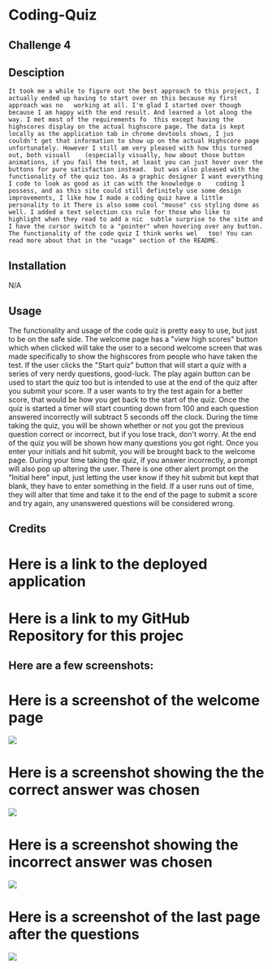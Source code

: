 # Coding-Quiz
## Challenge 4


## Desciption 
    It took me a while to figure out the best approach to this project, I actually ended up having to start over on this because my first approach was no   working at all. I'm glad I started over though because I am happy with the end result. And learned a lot along the way. I met most of the requirements fo  this except having the highscores display on the actual highscore page. The data is kept locally as the application tab in chrome devtools shows, I jus   couldn't get that information to show up on the actual Highscore page unfortunately. However I still am very pleased with how this turned out, both visuall    (especially visually, how about those button animations, if you fail the test, at least you can just hover over the buttons for pure satisfaction instead.  but was also pleased with the functionality of the quiz too. As a graphic designer I want everything I code to look as good as it can with the knowledge o    coding I possess, and as this site could still definitely use some design improvements, I like how I made a coding quiz have a little personality to it There is also some cool "mouse" css styling done as well. I added a text selection css rule for those who like to highlight when they read to add a nic  subtle surprise to the site and I have the cursor switch to a "pointer" when hovering over any button. The functionality of the code quiz I think works wel   too! You can read more about that in the "usage" section of the README.


## Installation
 
N/A
 
## Usage
 
The functionality and usage of the code quiz is pretty easy to use, but just to be on the safe side. The welcome page has a "view high scores" button which when clicked will take the user to a second welcome screen that was made specifically to show the highscores from people who have taken the test. If the user clicks the "Start quiz" button that will start a quiz with a series of very nerdy questions, good-luck. The play again button can be used to start the quiz too but is intended to use at the end of the quiz after you submit your score. If a user wants to try the test again for a better score, that would be how you get back to the start of the quiz. Once the quiz is started a timer will start counting down from 100 and each question answered incorrectly will subtract 5 seconds off the clock. During the time taking the quiz, you will be shown whether or not you got the previous question correct or incorrect, but if you lose track, don't worry. At the end of the quiz you will be shown how many questions you got right. Once you enter your initials and hit submit, you will be brought back to the welcome page. During your time taking the quiz, if you answer incorrectly, a prompt will also pop up altering the user. There is one other alert prompt on the "Initial here" input, just letting the user know if they hit submit but kept that blank, they have to enter something in the field. If a user runs out of time, they will alter that time and take it to the end of the page to submit a score and try again, any unanswered questions will be considered wrong.


## Credits 



# Here is a link to the deployed application



# Here is a link to my GitHub Repository for this projec



## Here are a few screenshots:

# Here is a screenshot of the welcome page 
![](../../OneDrive/Desktop/welcome%20page%20-%20Copy.png)



# Here is a screenshot showing the the correct answer was chosen
![](../../OneDrive/Desktop/correct%20question%20-%20Copy.png)



# Here is a screenshot showing the incorrect answer was chosen
![](../../OneDrive/Desktop/incorrect%20question%20-%20Copy.png)


# Here is a screenshot of the last page after the questions 
![](../../OneDrive/Desktop/end%20page%20-%20Copy.png)